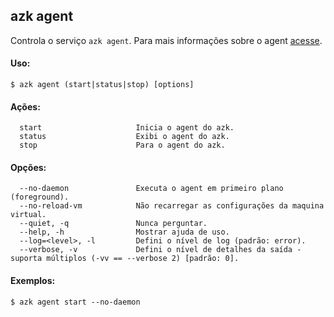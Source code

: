 ## azk agent

Controla o serviço `azk agent`. Para mais informações sobre o agent [acesse](../agent/README.md).

#### Uso:

    $ azk agent (start|status|stop) [options]

#### Ações:

```
  start                     Inicia o agent do azk.
  status                    Exibi o agent do azk.
  stop                      Para o agent do azk.
```

#### Opções:

```
  --no-daemon               Executa o agent em primeiro plano (foreground).
  --no-reload-vm            Não recarregar as configurações da maquina virtual.
  --quiet, -q               Nunca perguntar.
  --help, -h                Mostrar ajuda de uso.
  --log=<level>, -l         Defini o nível de log (padrão: error).
  --verbose, -v             Defini o nível de detalhes da saída - suporta múltiplos (-vv == --verbose 2) [padrão: 0].
```

#### Exemplos:

    $ azk agent start --no-daemon
